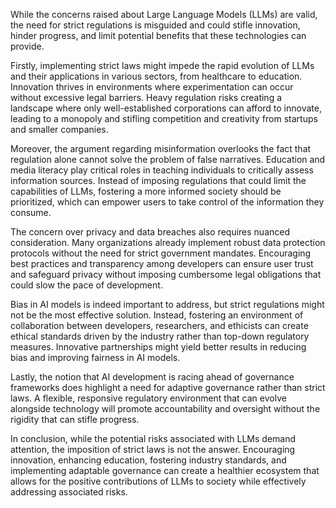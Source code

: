 While the concerns raised about Large Language Models (LLMs) are valid, the need for strict regulations is misguided and could stifle innovation, hinder progress, and limit potential benefits that these technologies can provide.

Firstly, implementing strict laws might impede the rapid evolution of LLMs and their applications in various sectors, from healthcare to education. Innovation thrives in environments where experimentation can occur without excessive legal barriers. Heavy regulation risks creating a landscape where only well-established corporations can afford to innovate, leading to a monopoly and stifling competition and creativity from startups and smaller companies.

Moreover, the argument regarding misinformation overlooks the fact that regulation alone cannot solve the problem of false narratives. Education and media literacy play critical roles in teaching individuals to critically assess information sources. Instead of imposing regulations that could limit the capabilities of LLMs, fostering a more informed society should be prioritized, which can empower users to take control of the information they consume.

The concern over privacy and data breaches also requires nuanced consideration. Many organizations already implement robust data protection protocols without the need for strict government mandates. Encouraging best practices and transparency among developers can ensure user trust and safeguard privacy without imposing cumbersome legal obligations that could slow the pace of development.

Bias in AI models is indeed important to address, but strict regulations might not be the most effective solution. Instead, fostering an environment of collaboration between developers, researchers, and ethicists can create ethical standards driven by the industry rather than top-down regulatory measures. Innovative partnerships might yield better results in reducing bias and improving fairness in AI models.

Lastly, the notion that AI development is racing ahead of governance frameworks does highlight a need for adaptive governance rather than strict laws. A flexible, responsive regulatory environment that can evolve alongside technology will promote accountability and oversight without the rigidity that can stifle progress.

In conclusion, while the potential risks associated with LLMs demand attention, the imposition of strict laws is not the answer. Encouraging innovation, enhancing education, fostering industry standards, and implementing adaptable governance can create a healthier ecosystem that allows for the positive contributions of LLMs to society while effectively addressing associated risks.